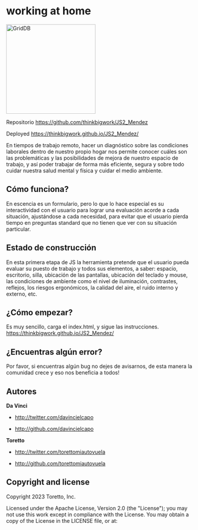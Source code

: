 working at home
====================
<img src="https://github.com/thinkbigwork/WorkingAtHome/blob/main/img/headers/slide_working_at_home.png" align="center" height="240" alt="GridDB"/>

Repositorio
https://github.com/thinkbigwork/JS2_Mendez


Deployed
https://thinkbigwork.github.io/JS2_Mendez/


En tiempos de trabajo remoto, hacer un diagnóstico sobre las condiciones laborales dentro de nuestro propio hogar nos permite conocer cuáles son las problemáticas y las posibilidades de mejora de nuestro espacio de trabajo, y así poder trabajar de forma más eficiente, segura y sobre todo cuidar nuestra salud mental y física y cuidar el medio ambiente.


Cómo funciona?
-----------

En escencia es un formulario, pero lo que lo hace especial es su interactividad con el usuario para lograr una evaluación acorde a cada situación, ajustándose a cada necesidad, para evitar que el usuario pierda tiempo en preguntas standard que no tienen que ver con su situación particular.



Estado de construcción
-----------

En esta primera etapa de JS la herramienta pretende que el usuario pueda evaluar su puesto de trabajo y todos sus elementos, a saber: espacio, escritorio, silla, ubicación de las pantallas, ubicación del teclado y mouse, las condiciones de ambiente como el nivel de iluminación, contrastes, reflejos, los riesgos ergonómicos, la calidad del aire, el ruido interno y externo, etc.



¿Cómo empezar?
-----------

Es muy sencillo, carga el index.html, y sigue las instrucciones.
https://thinkbigwork.github.io/JS2_Mendez/



¿Encuentras algún error?
-----------

Por favor, si encuentras algún bug no dejes de avisarnos, de esta manera la comunidad crece y eso nos beneficia a todos!



Autores
-------

**Da Vinci**

+ http://twitter.com/davincielcapo

+ http://github.com/davincielcapo

**Toretto**

+ http://twitter.com/torettomiautovuela

+ http://github.com/torettomiautovuela



Copyright and license
--------------------

Copyright 2023 Toretto, Inc.

Licensed under the Apache License, Version 2.0 (the "License");
you may not use this work except in compliance with the License.
You may obtain a copy of the License in the LICENSE file, or at:
